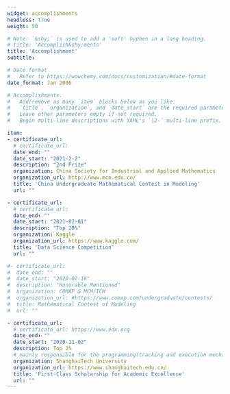 ```yaml
---
widget: accomplishments
headless: true
weight: 50

# Note: `&shy;` is used to add a 'soft' hyphen in a long heading.
# title: 'Accomplish&shy;ments'
title: 'Accomplishment'
subtitle:

# Date format
#   Refer to https://wowchemy.com/docs/customization/#date-format
date_format: Jan 2006

# Accomplishments.
#   Add/remove as many `item` blocks below as you like.
#   `title`, `organization`, and `date_start` are the required parameters.
#   Leave other parameters empty if not required.
#   Begin multi-line descriptions with YAML's `|2-` multi-line prefix.

item:
- certificate_url: 
  # certificate_url: 
  date_end: ""
  date_start: "2021-2-2"
  description: "2nd Prize"
  organization: China Society for Industrial and Applied Mathematics
  organization_url: http://www.mcm.edu.cn/
  title: 'China Undergraduate Mathematical Contest in Modeling'
  url: ""

- certificate_url: 
  # certificate_url: 
  date_end: ""
  date_start: "2021-02-01"
  description: "Top 20%"
  organization: Kaggle
  organization_url: https://www.kaggle.com/
  title: 'Data Science Competition'
  url: ""

#- certificate_url: 
#  date_end: ""
#  date_start: "2020-02-18"
#  description: "Honorable Mentioned"
#  organization: COMAP & MCM/ICM
#  organization_url: #https://www.comap.com/undergraduate/contests/
#  title: Mathematical Contest of Modeling
#  url: ""

- certificate_url:
  # certificate_url: https://www.edx.org
  date_end: ""
  date_start: "2020-11-02"
  description: Top 2%
  # mainly responsible for the programming(tracking and execution mechanism) and mechanism design
  organization: ShanghaiTech University
  organization_url: https://www.shanghaitech.edu.cn/
  title: 'First-Class Scholarship for Academic Excellence'
  url: ""
---
```


